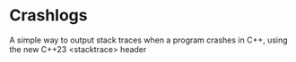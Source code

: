 # Crashlogs
A simple way to output stack traces when a program crashes in C++, using the new C++23 &lt;stacktrace> header
